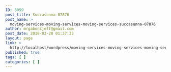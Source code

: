 ```yaml
---
ID: 3059
post_title: Succasunna 07876
post_name: >
  moving-services-moving-services-moving-services-succasunna-07876
author: mrgabonijeff@gmail.com
post_date: 2018-03-28 01:37:33
layout: page
link: >
  http://localhost/wordpress/moving-services-moving-services-moving-services-succasunna-07876/
published: true
tags: [ ]
categories: [ ]
---
```

